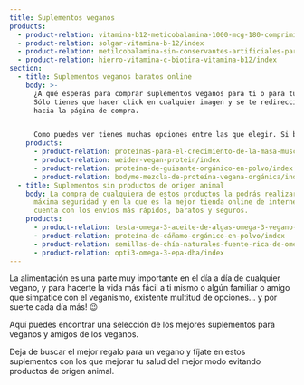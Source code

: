 ```yaml
---
title: Suplementos veganos
products:
  - product-relation: vitamina-b12-meticobalamina-1000-mcg-180-comprimidos/index
  - product-relation: solgar-vitamina-b-12/index
  - product-relation: metilcobalamina-sin-conservantes-artificiales-para-consumo-sublingual/index
  - product-relation: hierro-vitamina-c-biotina-vitamina-b12/index
section:
  - title: Suplementos veganos baratos online
    body: >-
      ¿A qué esperas para comprar suplementos veganos para ti o para tu amigo?
      Sólo tienes que hacer click en cualquier imagen y se te redireccionará
      hacia la página de compra.


      Como puedes ver tienes muchas opciones entre las que elegir. Si bien los veganos con una buena alimentación saludable sólo necesitan suplementarse con B12, si como cualquier otro buscas algún suplemento por lo que sea, mejor que sea vegano por supuesto.
    products:
      - product-relation: proteínas-para-el-crecimiento-de-la-masa-muscular-con-delicioso-sabor-chocolate/index
      - product-relation: weider-vegan-protein/index
      - product-relation: proteína-de-guisante-orgánico-en-polvo/index
      - product-relation: bodyme-mezcla-de-proteína-vegana-orgánica/index
  - title: Suplementos sin productos de origen animal
    body: La compra de cualquiera de estos productos la podrás realizar con la
      máxima seguridad y en la que es la mejor tienda online de internet, que
      cuenta con los envíos más rápidos, baratos y seguros.
    products:
      - product-relation: testa-omega-3-aceite-de-algas-omega-3-vegano-dha-epa/index
      - product-relation: proteína-de-cáñamo-orgánico-en-polvo/index
      - product-relation: semillas-de-chía-naturales-fuente-rica-de-omega-3/index
      - product-relation: opti3-omega-3-epa-dha/index
---
```

La alimentación es una parte muy importante en el día a día de cualquier vegano, y para hacerte la vida más fácil a ti mismo o algún familiar o amigo que simpatice con el veganismo, existente multitud de opciones… y por suerte cada día más! 😉

Aquí puedes encontrar una selección de los mejores suplementos para veganos y amigos de los veganos.

Deja de buscar el mejor regalo para un vegano y fíjate en estos suplementos con los que mejorar tu salud del mejor modo evitando productos de origen animal.